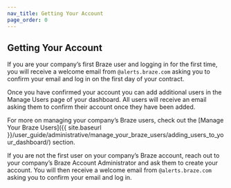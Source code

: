 ```yaml
---
nav_title: Getting Your Account
page_order: 0
---
```


## Getting Your Account

If you are your company’s first Braze user and logging in for the first time, you will receive a welcome email from `@alerts.braze.com` asking you to confirm your email and log in on the first day of your contract.

Once you have confirmed your account you can add additional users in the Manage Users page of your dashboard. All users will receive an email asking them to confirm their account once they have been added.

For more on managing your company’s Braze users, check out the [Manage Your Braze Users]({{ site.baseurl }}/user_guide/administrative/manage_your_braze_users/adding_users_to_your_dashboard/) section.

If you are not the first user on your company’s Braze account, reach out to your company’s Braze Account Administrator and ask them to create your account. You will then receive a welcome email from `@alerts.braze.com` asking you to confirm your email and log in.
